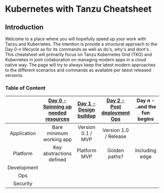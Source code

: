 # Kubernetes with Tanzu Cheatsheet

## Introduction
Welcome to a place where you will hopefully speed up your work with Tanzu and Kubernetes. The intention is provide a structural approach to the Day 0-n lifecycle as for its commands as well as do's, why's and dont's. This cheatsheet will primarily focus on Tanzu Kubernetes Grid (TKG) and Kubernetes in joint collaboration on managing modern apps in a cloud native way. The page will try to always keep the latest modern approaches to the different scenarios and commands as available per latest released versions.

### Table of Content
| | [Day 0 - Spinning up needed resources](Day%200%20-%20Spinning%20up%20needed%20resources) | [Day 1 - Design buildup](Day%201%20-%20Design%20buildup) | [Day 2 - Post deployment Ops](Day%202%20-%20Post%20deployment%20Ops)| Day *n* - ..and the fun begins |
| :---: | :---: | :---: | :---: | :---: |
| Application | Bare minimum working app | Version 0.1 / MVP | Version 1.0 / Release | |
| Platform     | Key abstractions defined | Platform MVP| Golden paths? | Including edge |
| Development   |  |  |  |  |
| Ops     |  |  |  |  |
| Security     |  |  |  |  |
